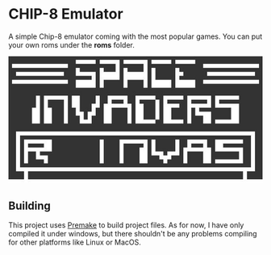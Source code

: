 # CHIP-8 Emulator

A simple Chip-8 emulator coming with the most popular games. You can put your own roms under the __roms__ folder.

![Screenshot](https://github.com/erbuka/chip-8/blob/master/screenshots/0.JPG)

## Building

This project uses [Premake](https://premake.github.io/) to build project files. As for now, I have only compiled it under windows, but there shouldn't be any problems compiling for other platforms like Linux or MacOS.

